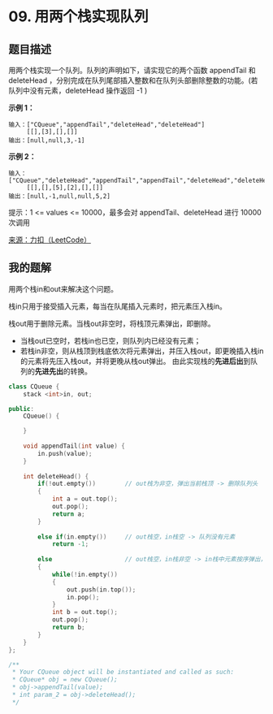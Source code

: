 # 09. 用两个栈实现队列

## 题目描述

用两个栈实现一个队列。队列的声明如下，请实现它的两个函数 appendTail 和 deleteHead ，分别完成在队列尾部插入整数和在队列头部删除整数的功能。(若队列中没有元素，deleteHead 操作返回 -1 )



**示例 1：**

```
输入：["CQueue","appendTail","deleteHead","deleteHead"]
	 [[],[3],[],[]]
输出：[null,null,3,-1]
```

**示例 2：**

```
输入：["CQueue","deleteHead","appendTail","appendTail","deleteHead","deleteHead"]
	 [[],[],[5],[2],[],[]]
输出：[null,-1,null,null,5,2]
```

提示：1 <= values <= 10000，最多会对 appendTail、deleteHead 进行 10000 次调用

[来源：力扣（LeetCode）](https://leetcode-cn.com/problems/yong-liang-ge-zhan-shi-xian-dui-lie-lcof)



## 我的题解

用两个栈in和out来解决这个问题。

栈in只用于接受插入元素，每当在队尾插入元素时，把元素压入栈in。

栈out用于删除元素。当栈out非空时，将栈顶元素弹出，即删除。

- 当栈out已空时，若栈in也已空，则队列内已经没有元素；
- 若栈in非空，则从栈顶到栈底依次将元素弹出，并压入栈out，即更晚插入栈in的元素将先压入栈out，并将更晚从栈out弹出。
  由此实现栈的**先进后出**到队列的**先进先出**的转换。

```c++
class CQueue {
    stack <int>in, out;

public:
    CQueue() {

    }
    
    void appendTail(int value) {
        in.push(value);
    }
    
    int deleteHead() {
        if(!out.empty())        // out栈为非空，弹出当前栈顶 -> 删除队列头
        {
            int a = out.top();
            out.pop();
            return a;
        } 
        
        else if(in.empty())     // out栈空，in栈空 -> 队列没有元素
            return -1;
        
        else                    // out栈空，in栈非空 -> in栈中元素按序弹出，反向压入out栈，最后弹出out栈当前栈顶 -> 删除队列头
        {
            while(!in.empty())
            {
                out.push(in.top());
                in.pop();
            }
            int b = out.top();
            out.pop();
            return b;
        }
    }
};

/**
 * Your CQueue object will be instantiated and called as such:
 * CQueue* obj = new CQueue();
 * obj->appendTail(value);
 * int param_2 = obj->deleteHead();
 */
```

